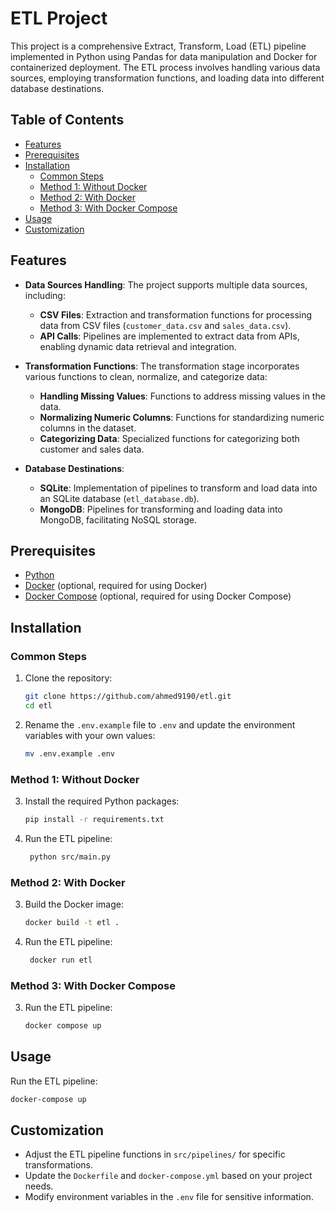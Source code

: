 # ETL Project

This project is a comprehensive Extract, Transform, Load (ETL) pipeline implemented in Python using Pandas for data manipulation and Docker for containerized deployment. The ETL process involves handling various data sources, employing transformation functions, and loading data into different database destinations.

## Table of Contents

- [Features](#features)
- [Prerequisites](#prerequisites)
- [Installation](#installation)
  - [Common Steps](#common-steps)
  - [Method 1: Without Docker](#method-1-without-docker)
  - [Method 2: With Docker](#method-2-with-docker)
  - [Method 3: With Docker Compose](#method-3-with-docker-compose)
- [Usage](#usage)
- [Customization](#customization)

## Features

- **Data Sources Handling**: The project supports multiple data sources, including:

  - **CSV Files**: Extraction and transformation functions for processing data from CSV files (`customer_data.csv` and `sales_data.csv`).
  - **API Calls**: Pipelines are implemented to extract data from APIs, enabling dynamic data retrieval and integration.

- **Transformation Functions**: The transformation stage incorporates various functions to clean, normalize, and categorize data:

  - **Handling Missing Values**: Functions to address missing values in the data.
  - **Normalizing Numeric Columns**: Functions for standardizing numeric columns in the dataset.
  - **Categorizing Data**: Specialized functions for categorizing both customer and sales data.

- **Database Destinations**:
  - **SQLite**: Implementation of pipelines to transform and load data into an SQLite database (`etl_database.db`).
  - **MongoDB**: Pipelines for transforming and loading data into MongoDB, facilitating NoSQL storage.

## Prerequisites

- [Python](https://www.python.org/downloads/)
- [Docker](https://www.docker.com/get-started) (optional, required for using Docker)
- [Docker Compose](https://docs.docker.com/compose/install/) (optional, required for using Docker Compose)

## Installation

### Common Steps

1. Clone the repository:

   ```bash
   git clone https://github.com/ahmed9190/etl.git
   cd etl
   ```

2. Rename the `.env.example` file to `.env` and update the environment variables with your own values:

   ```bash
   mv .env.example .env
   ```

### Method 1: Without Docker

3. Install the required Python packages:

   ```bash
   pip install -r requirements.txt
   ```

4. Run the ETL pipeline:

   ```bash
    python src/main.py
   ```

### Method 2: With Docker

3. Build the Docker image:

   ```bash
   docker build -t etl .
   ```

4. Run the ETL pipeline:

   ```bash
    docker run etl
   ```

### Method 3: With Docker Compose

3. Run the ETL pipeline:

   ```bash
   docker compose up
   ```

## Usage

Run the ETL pipeline:

```bash
docker-compose up
```

## Customization

- Adjust the ETL pipeline functions in `src/pipelines/` for specific transformations.
- Update the `Dockerfile` and `docker-compose.yml` based on your project needs.
- Modify environment variables in the `.env` file for sensitive information.
